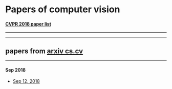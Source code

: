 # Papers of computer vision
#### [CVPR 2018 paper list](2018/cvpr2018.md)
----
----
## papers from [arxiv cs.cv](http://arxiv.org)
----
#### Sep 2018
- [Sep 12, 2018](2018/201809/Wed,%2012%20Sep%202018.md)
